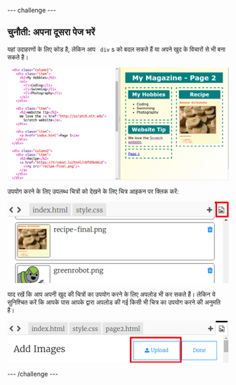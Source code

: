 \--- challenge \---

## चुनौती: अपना दूसरा पेज भरें

यहां उदाहरणों के लिए कोड है, लेकिन आप ` div` s को बदल सकते हैं या अपने खुद के विचारों से भी बना सकते है।

![स्क्रीनशॉट](images/magazine-page2-challenge.png)

उपयोग करने के लिए उपलब्ध चित्रों को देखने के लिए चित्र आइकन पर क्लिक करें:

![स्क्रीनशॉट](images/magazine-images.png)

याद रखें कि आप अपनी खुद की चित्रों का उपयोग करने के लिए अपलोड भी कर सकते हैं। लेकिन ये सुनिश्चित करें कि आपके पास आपके द्वारा अपलोड की गई किसी भी चित्र का उपयोग करने की अनुमति है।

![स्क्रीनशॉट](images/magazine-upload-images.png)

\--- /challenge \---